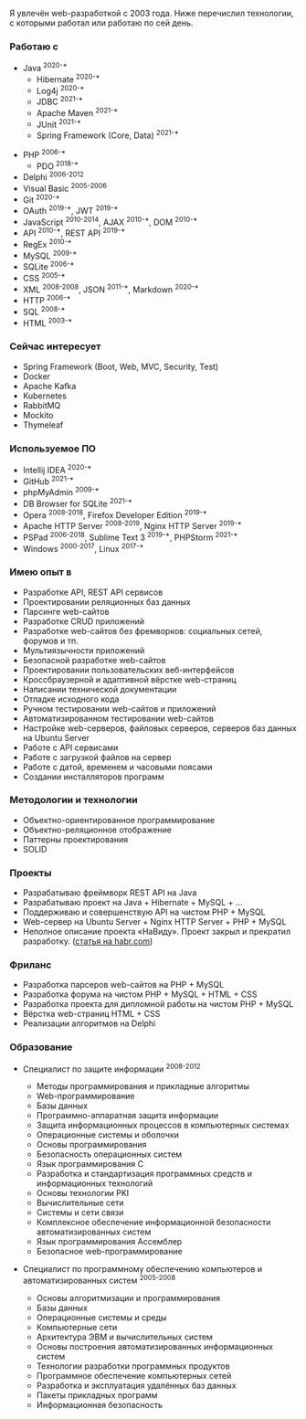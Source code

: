 Я увлечён web-разработкой с 2003 года. Ниже перечислил технологии, с которыми работал или работаю по сей день.

### Работаю с
* Java <sup>2020-\*</sup>
    * Hibernate <sup>2020-\*</sup>
    * Log4j <sup>2020-\*</sup>
    * JDBC <sup>2021-\*</sup>
    * Apache Maven <sup>2021-\*</sup>
    * JUnit <sup>2021-\*</sup>
    * Spring Framework (Core, Data) <sup>2021-\*</sup>
<!--     * Lombok <sup>2022-\*</sup>-->
* PHP <sup>2006-\*</sup>
    * PDO <sup>2018-\*</sup>
* Delphi <sup>2006-2012</sup>
* Visual Basic <sup>2005-2006</sup>
* Git <sup>2020-\*</sup>
* OAuth <sup>2019-\*</sup>, JWT <sup>2019-\*</sup>
* JavaScript <sup>2010-2014</sup>, AJAX <sup>2010-\*</sup>, DOM <sup>2010-\*</sup>
* API <sup>2010-\*</sup>, REST API <sup>2019-\*</sup>
* RegEx <sup>2010-\*</sup>
* MySQL <sup>2009-\*</sup>
* SQLite <sup>2006-*</sup>
* CSS <sup>2005-\*</sup>
* XML <sup>2008-2008</sup>, JSON <sup>2011-\*</sup>, Markdown <sup>2020-\*</sup>
* HTTP <sup>2006-\*</sup>
* SQL <sup>2008-\*</sup>
* HTML <sup>2003-\*</sup>

### Сейчас интересует
* Spring Framework (Boot, Web, MVC, Security, Test)
* Docker
* Apache Kafka
* Kubernetes
* RabbitMQ
* Mockito
* Thymeleaf
<!-- * Apache Tomcat -->
<!-- * Gradle -->

### Используемое ПО
* Intellij IDEA <sup>2020-\*</sup>
* GitHub <sup>2021-\*</sup>
* phpMyAdmin <sup>2009-\*</sup>
* DB Browser for SQLite <sup>2021-\*</sup>
* Opera <sup>2008-2018</sup>, Firefox Developer Edition <sup>2019-\*</sup>
* Apache HTTP Server <sup>2008-2019</sup>, Nginx HTTP Server <sup>2019-\*</sup>
* PSPad <sup>2006-2018</sup>, Sublime Text 3 <sup>2019-\*</sup>, PHPStorm <sup>2021-\*</sup>
* Windows <sup>2000-2017</sup>, Linux <sup>2017-\*</sup>

### Имею опыт в
* Разработке API, REST API сервисов
* Проектировании реляционных баз данных
* Парсинге web-сайтов
* Разработке CRUD приложений
* Разработке web-сайтов без фремворков: социальных сетей, форумов и тп.
* Мультиязычности приложений
* Безопасной разработке web-сайтов
* Проектировании пользовательских веб-интерфейсов
* Кроссбраузерной и адаптивной вёрстке web-страниц
* Написании технической документации
* Отладке исходного кода
* Ручном тестировании web-сайтов и приложений
* Автоматизированном тестировании web-сайтов
* Настройке web-серверов, файловых серверов, серверов баз данных на Ubuntu Server
* Работе с API сервисами
* Работе с загрузкой файлов на сервер
* Работе с датой, временем и часовыми поясами
* Создании инсталляторов программ

[//]: # (* Модульном тестиронии исходного кода)

### Методологии и технологии
* Объектно-ориентированное программирование
* Объектно-реляционное отображение
* Паттерны проектирования
* SOLID

### Проекты
* Разрабатываю фреймворк REST API на Java
* Разрабатываю проект на Java + Hibernate + MySQL + ...
* Поддерживаю и совершенствую API на чистом PHP + MySQL
* Web-сервер на Ubuntu Server + Nginx HTTP Server + PHP + MySQL
* Неполное описание проекта «НаВиду». Проект закрыл и прекратил разработку. ([статья на habr.com](https://habr.com/ru/post/136132/))

### Фриланс
* Разработка парсеров web-сайтов на PHP + MySQL
* Разработка форума на чистом PHP + MySQL + HTML + CSS
* Разработка проекта для дипломной работы на чистом PHP + MySQL
* Вёрстка web-страниц HTML + CSS
* Реализации алгоритмов на Delphi

### Образование
* Специалист по защите информации <sup>2008-2012</sup>
    * Методы программирования и прикладные алгоритмы
    * Web-программирование
    * Базы данных
    * Программно-аппаратная защита информации
    * Защита информационных процессов в компьютерных системах
    * Операционные системы и оболочки
    * Основы программирования
    * Безопасность операционных систем
    * Язык программирования С
    * Разработка и стандартизация программных средств и информационных технологий
    * Основы технологии PKI
    * Вычислительные сети
    * Системы и сети связи
    * Комплексное обеспечение информационной безопасности автоматизированных систем
    * Язык программирования Ассемблер
    * Безопасное web-программирование

* Специалист по программному обеспечению компьютеров и автоматизированных систем <sup>2005-2008</sup>
    * Основы алгоритмизации и программирования
    * Базы данных
    * Операционные системы и среды
    * Компьютерные сети
    * Архитектура ЭВМ и вычислительных систем
    * Основы построения автоматизированных информационных систем
    * Технологии разработки программных продуктов
    * Программное обеспечение компьютерных сетей
    * Разработка и эксплуатация удалённых баз данных
    * Пакеты прикладных программ
    * Информационная безопасность
